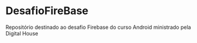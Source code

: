 # DesafioFireBase
Repositório destinado ao desafio Firebase do curso Android ministrado pela Digital House
